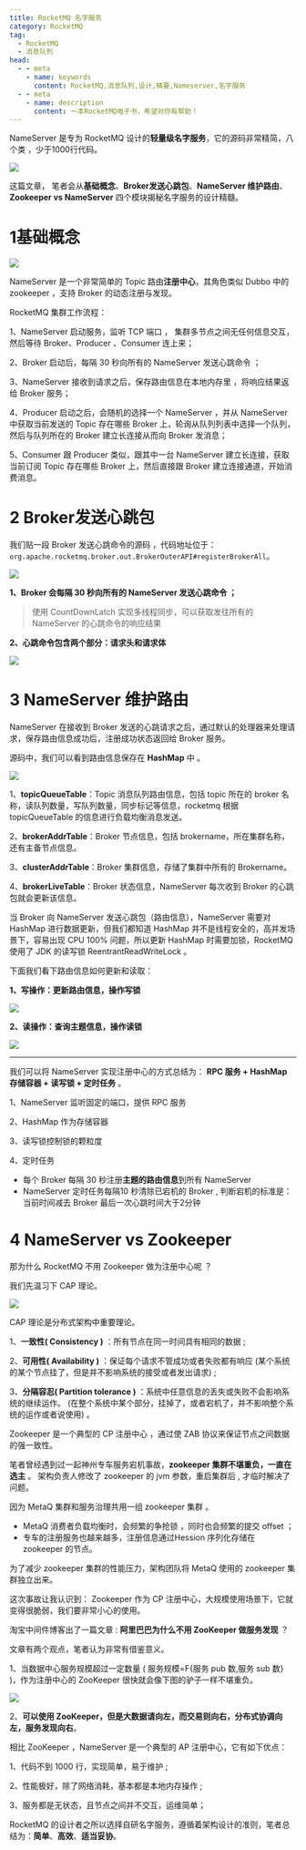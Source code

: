 ```yaml
---
title: RocketMQ 名字服务
category: RocketMQ
tag:
  - RocketMQ 
  - 消息队列
head:
  - - meta
    - name: keywords
      content: RocketMQ,消息队列,设计,精要,Nameserver,名字服务
  - - meta
    - name: description
      content: 一本RocketMQ电子书，希望对你有帮助！
---
```


NameServer 是专为 RocketMQ 设计的**轻量级名字服务**，它的源码非常精简，八个类 ，少于1000行代码。

![](https://javayong.cn/pics/rocketmq/nameserver.png)

这篇文章， 笔者会从**基础概念**、**Broker发送心跳包**、**NameServer 维护路由**、**Zookeeper vs NameServer** 四个模块揭秘名字服务的设计精髓。

# 1基础概念

![](https://javayong.cn/pics/rocketmq/rocketmqjiagou.webp)

NameServer 是一个非常简单的 Topic 路由**注册中心**，其角色类似 Dubbo 中的 zookeeper ，支持 Broker 的动态注册与发现。

RocketMQ 集群工作流程：

1、NameServer 启动服务，监听 TCP 端口 ， 集群多节点之间无任何信息交互，然后等待 Broker、Producer 、Consumer 连上来；

2、Broker 启动后，每隔 30 秒向所有的 NameServer 发送心跳命令 ；

3、NameServer 接收到请求之后，保存路由信息在本地内存里 ，将响应结果返给 Broker 服务；

4、Producer 启动之后，会随机的选择一个 NameServer ，并从 NameServer 中获取当前发送的 Topic 存在哪些 Broker 上，轮询从队列列表中选择一个队列，然后与队列所在的 Broker 建立长连接从而向 Broker 发消息；

5、Consumer 跟 Producer 类似，跟其中一台 NameServer 建立长连接，获取当前订阅 Topic 存在哪些 Broker 上，然后直接跟 Broker 建立连接通道，开始消费消息。

# 2 Broker发送心跳包

我们贴一段 Broker 发送心跳命令的源码 ，代码地址位于：`org.apache.rocketmq.broker.out.BrokerOuterAPI#registerBrokerAll`。

![](https://javayong.cn/pics/rocketmq/brokerregister.png)

**1、Broker 会每隔 30 秒向所有的 NameServer 发送心跳命令 ；**

> 使用 CountDownLatch 实现多线程同步，可以获取发往所有的 NameServer 的心跳命令的响应结果

**2、心跳命令包含两个部分：请求头和请求体**

![](https://javayong.cn/pics/rocketmq/brokerheartbeat.png)

# 3 NameServer 维护路由

NameServer 在接收到 Broker 发送的心跳请求之后，通过默认的处理器来处理请求，保存路由信息成功后，注册成功状态返回给 Broker 服务。

源码中，我们可以看到路由信息保存在 **HashMap** 中 。

![](https://javayong.cn/pics/cache/rocketmqhash.webp?)

1、**topicQueueTable**：Topic 消息队列路由信息，包括 topic 所在的 broker 名称，读队列数量，写队列数量，同步标记等信息，rocketmq 根据 topicQueueTable 的信息进行负载均衡消息发送。

2、**brokerAddrTable**：Broker 节点信息，包括 brokername，所在集群名称，还有主备节点信息。

3、**clusterAddrTable**：Broker 集群信息，存储了集群中所有的 Brokername。

4、**brokerLiveTable**：Broker 状态信息，NameServer 每次收到 Broker 的心跳包就会更新该信息。

当 Broker 向 NameServer 发送心跳包（路由信息），NameServer 需要对 HashMap 进行数据更新，但我们都知道 HashMap 并不是线程安全的，高并发场景下，容易出现 CPU 100% 问题，所以更新 HashMap 时需要加锁，RocketMQ 使用了 JDK 的读写锁 ReentrantReadWriteLock 。

下面我们看下路由信息如何更新和读取：

**1、写操作：更新路由信息，操作写锁**

![](https://javayong.cn/pics/rocketmq/registerbroker.png)

**2、读操作：查询主题信息，操作读锁**

![](https://javayong.cn/pics/rocketmq/getalltopiclist.png)

---

我们可以将 NameServer 实现注册中心的方式总结为： **RPC 服务 + HashMap 存储容器 + 读写锁 + 定时任务** 。

1、NameServer 监听固定的端口，提供 RPC 服务

2、HashMap 作为存储容器 

3、读写锁控制锁的颗粒度

4、定时任务

- 每个 Broker 每隔 30 秒注册**主题的路由信息**到所有 NameServer 
- NameServer 定时任务每隔10 秒清除已宕机的 Broker , 判断宕机的标准是：当前时间减去 Broker 最后一次心跳时间大于2分钟

# 4 NameServer vs Zookeeper 

那为什么 RocketMQ 不用 Zookeeper 做为注册中心呢 ？

我们先温习下 CAP 理论。

![](https://javayong.cn/pics/rocketmq/cap.png?c=1)

CAP 理论是分布式架构中重要理论。

1、**一致性( Consistency )** ：所有节点在同一时间具有相同的数据 ;

2、**可用性( Availability )** ：保证每个请求不管成功或者失败都有响应  (某个系统的某个节点挂了，但是并不影响系统的接受或者发出请求) ;

3、**分隔容忍( Partition tolerance )** ：系统中任意信息的丢失或失败不会影响系统的继续运作。  (在整个系统中某个部分，挂掉了，或者宕机了，并不影响整个系统的运作或者说使用) 。

Zookeeper 是一个典型的 CP 注册中心 ，通过使 ZAB 协议来保证节点之间数据的强一致性。

笔者曾经遇到过一起神州专车服务宕机事故，**zookeeper 集群不堪重负，一直在选主** 。 架构负责人修改了 zookeeper 的 jvm 参数，重启集群后 , 才临时解决了问题。

因为 MetaQ 集群和服务治理共用一组 zookeeper 集群 。

- MetaQ 消费者负载均衡时，会频繁的争抢锁 ，同时也会频繁的提交 offset  ；
- 专车的注册服务也越来越多，注册信息通过Hession 序列化存储在 zookeeper 的节点。

为了减少 zookeeper 集群的性能压力，架构团队将 MetaQ 使用的 zookeeper 集群独立出来。

这次事故让我认识到： Zookeeper 作为 CP 注册中心，大规模使用场景下，它就变得很脆弱，我们要非常小心的使用。

淘宝中间件博客出了一篇文章 :  **阿里巴巴为什么不用 ZooKeeper 做服务发现** ？

文章有两个观点，笔者认为非常有借鉴意义。

1、当数据中心服务规模超过一定数量 ( 服务规模=F{服务 pub 数,服务 sub 数} )，作为注册中心的 ZooKeeper 很快就会像下图的驴子一样不堪重负。

![](https://javayong.cn/pics/rocketmq/zookeeper.png?c=1)

2、**可以使用 ZooKeeper，但是大数据请向左，而交易则向右，分布式协调向左，服务发现向右**。

相比 ZooKeeper ，NameServer 是一个典型的 AP 注册中心，它有如下优点：

1、代码不到 1000 行，实现简单，易于维护 ;

2、性能极好，除了网络消耗，基本都是本地内存操作 ;

3、服务都是无状态，且节点之间并不交互，运维简单；

RocketMQ 的设计者之所以选择自研名字服务，遵循着架构设计的准则，笔者总结为：**简单**、**高效**、**适当妥协**。
